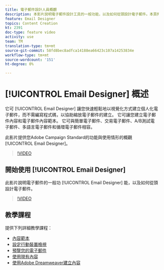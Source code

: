 ```yaml
---
title: 電子郵件設計人員概觀
description: 本影片說明電子郵件設計工具的一般功能，以及如何從頭設計電子郵件。本頁列出Adobe Campaign電子郵件設計工具的所有可用功能影片
feature: Email Designer
topics: Content Creation
kt: 2391
doc-type: feature video
activity: use
team: TM
translation-type: tm+mt
source-git-commit: 58fd8bec8adfca14188ea66423c107a14253834e
workflow-type: tm+mt
source-wordcount: '151'
ht-degree: 0%

---
```



# [!UICONTROL Email Designer] 概述

它可 [!UICONTROL Email Designer] 讓您快速輕鬆地以視覺化方式建立個人化電子郵件，而不需編寫程式碼，以協助縮放電子郵件的建立。 它可讓您建立電子郵件內容和電子郵件內容範本。 它可與簡單電子郵件、交易電子郵件、A/B測試電子郵件、多語言電子郵件和循環電子郵件相容。

此影片提供您Adobe Campaign Standard的功能與使用情形的概觀 [!UICONTROL Email Designer]。

>[!VIDEO](https://video.tv.adobe.com/v/22771?quality=12)

## 開始使用 [!UICONTROL Email Designer]

此影片說明電子郵件的一般功 [!UICONTROL Email Designer] 能，以及如何從頭設計電子郵件。

>[!VIDEO](https://video.tv.adobe.com/v/25912?quality=12)

## 教學課程

提供下列詳細教學課程：

* [內容範本](/help/designing-content/email-designer/email-content-templates.md)
* [設定行動裝置檢視](/help/designing-content/email-designer/configure-the-mobile-view.md)
* [預覽您的電子郵件](/help/designing-content/email-designer/preview-your-email.md)
* [使用現有內容](/help/designing-content/email-designer/working-with-existing-content.md)
* [使用Adobe Dreamweaver建立內容](/help/designing-content/email-designer/dreamweaver-integration.md)
